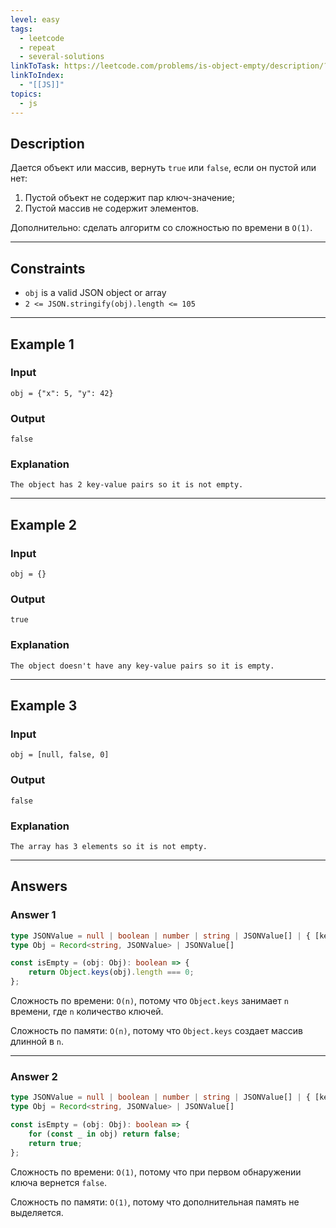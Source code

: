 ```yaml
---
level: easy
tags:
  - leetcode
  - repeat
  - several-solutions
linkToTask: https://leetcode.com/problems/is-object-empty/description/?envType=study-plan-v2&envId=30-days-of-javascript
linkToIndex:
  - "[[JS]]"
topics:
  - js
---
```

## Description

Дается объект или массив, вернуть `true` или `false`, если он пустой или нет:
1. Пустой объект не содержит пар ключ-значение;
2. Пустой массив не содержит элементов.

Дополнительно: сделать алгоритм со сложностью по времени в `O(1)`.

---
## Constraints

- `obj` is a valid JSON object or array
- `2 <= JSON.stringify(obj).length <= 105`

---
## Example 1

### Input

```
obj = {"x": 5, "y": 42}
```
### Output

```
false
```
### Explanation

```
The object has 2 key-value pairs so it is not empty.
```

---
## Example 2

### Input

```
obj = {}
```
### Output

```
true
```
### Explanation

```
The object doesn't have any key-value pairs so it is empty.
```

---
## Example 3

### Input

```
obj = [null, false, 0]
```
### Output

```
false
```
### Explanation

```
The array has 3 elements so it is not empty.
```

---
## Answers

### Answer 1

```typescript
type JSONValue = null | boolean | number | string | JSONValue[] | { [key: string]: JSONValue };
type Obj = Record<string, JSONValue> | JSONValue[]

const isEmpty = (obj: Obj): boolean => {
	return Object.keys(obj).length === 0;
};
```

Сложность по времени: `O(n)`, потому что `Object.keys` занимает `n` времени, где `n` количество ключей.

Сложность по памяти: `O(n)`, потому что `Object.keys` создает массив длинной в `n`.

---
### Answer 2

```typescript
type JSONValue = null | boolean | number | string | JSONValue[] | { [key: string]: JSONValue };
type Obj = Record<string, JSONValue> | JSONValue[]

const isEmpty = (obj: Obj): boolean => {
	for (const _ in obj) return false;
    return true;
};
```

Сложность по времени: `O(1)`, потому что при первом обнаружении ключа вернется `false`.

Сложность по памяти: `O(1)`, потому что дополнительная память не выделяется.